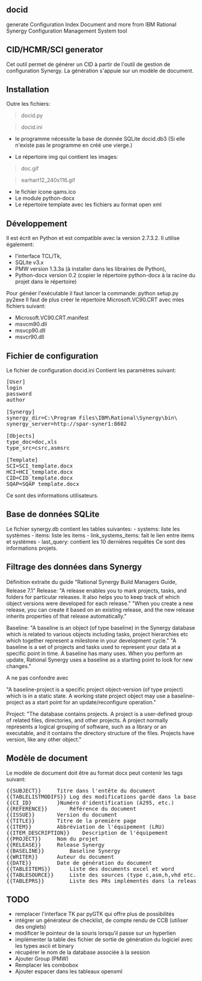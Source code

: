 docid
-----

generate Configuration Index Document and more from IBM Rational Synergy Configuration Management System tool

CID/HCMR/SCI generator
---------------------

Cet outil permet de générer un CID à partir de l'outil de gestion de configuration Synergy.
La génération s'appuie sur un modèle de document.

Installation
-------------

Outre les fichiers:
> docid.py

> docid.ini

- le programme nécessite la base de donnée SQLite docid.db3 (Si elle n'existe pas le programme en créé une vierge.)

- Le répertoire img qui contient les images:

> doc.gif

> earhart12_240x116.gif

- le fichier icone qams.ico
- Le module python-docx
- Le répertoire template avec les fichiers au format open xml

Développement
-------------

Il est écrit en Python et est compatible avec la version 2.7.3.2.
Il utilise également:
 - l'interface TCL/Tk,
 - SQLite v3.x
 - PMW version 1.3.3a (à installer dans les librairies de Python),
 - Python-docx version 0.2 (copier le répertoire python-docx à la racine du projet dans le répertoire)

Pour généer l'exécutable il faut lancer la commande: python setup.py py2exe
Il faut de plus créer le répertoire Microsoft.VC90.CRT avec mles fichiers suivant:
 - Microsoft.VC90.CRT.manifest
 - msvcm90.dll
 - msvcp90.dll
 - msvcr90.dll

Fichier de configuration
------------------------
Le fichier de configuration docid.ini Contient les paramètres suivant:
<pre>
[User]
login
password
author

[Synergy]
synergy_dir=C:\Program Files\IBM\Rational\Synergy\bin\
synergy_server=http://spar-syner1:8602

[Objects]
type_doc=doc,xls
type_src=csrc,asmsrc

[Template]
SCI=SCI_template.docx
HCI=HCI_template.docx
CID=CID_template.docx
SQAP=SQAP_template.docx
</pre>
Ce sont des informations utilisateurs.

Base de données SQLite
----------------------

Le fichier synergy.db contient les tables suivantes:
  	- systems: liste les systèmes
	- items: liste les items
	- link_systems_items: fait le lien entre items et systèmes
	- last_query: contient les 10 dernières requêtes
Ce sont des informations projets.

Filtrage des données dans Synergy
---------------------------------
Définition extraite du guide "Rational Synergy Build Managers Guide, Release 7.1"
Release:
"A release enables you to mark projects, tasks, and folders for particular releases. It also helps you to
keep track of which object versions were developed for each release."
"When you create a new release, you can create it based on an existing release, and
the new release inherits properties of that release automatically."

Baseline:
"A baseline is an object (of type baseline) in the Synergy database which is related to various objects including
tasks, project hierarchies etc which together represent a milestone in your development cycle."
"A baseline is a set of projects and tasks used to represent your data at a specific
point in time. A baseline has many uses. When you perform an update, Rational
Synergy uses a baseline as a starting point to look for new changes."

A ne pas confondre avec

"A baseline-project is a specific project object-version (of type project) which is in a static state.
A working state project object may use a baseline-project as a start point for an update/reconfigure operation."

Project:
"The database contains projects. A project is a user-defined group of related files, directories, and other projects.
A project normally represents a logical grouping of software, such as a library or an executable, and
it contains the directory structure of the files. Projects have version, like any other object."

Modèle de document
------------------

Le modèle de document doit être au format docx peut contenir les tags suivant:
<pre>
{{SUBJECT}}		Titre dans l'entête du document
{{TABLELISTMODIFS}}	Log des modifications gardé dans la base SQLite
{{CI_ID}		}Numéro d'identification (A295, etc.)
{{REFERENCE}}		Référence du document
{{ISSUE}}		Version du document
{{TITLE}}		Titre de la première page
{{ITEM}}		Abbréviation de l'équipement (LRU)
{{ITEM_DESCRIPTION}}	Description de l'équipement
{{PROJECT}}		Nom du projet
{{RELEASE}}		Release Synergy
{{BASELINE}}		Baseline Synergy
{{WRITER}}		Auteur du document
{{DATE}}		Date de génération du document
{{TABLEITEMS}}		Liste des documents excel et word
{{TABLESOURCE}}		Liste des sources (type c,asm,h,vhd etc.)
{{TABLEPRS}}		Liste des PRs implémentés dans la release
</pre>

TODO
----
- remplacer l'interface TK par pyGTK qui offre plus de possibilités
- intégrer un générateur de checklist, de compte rendu de CCB (utiliser des onglets)
- modificer le pointeur de la souris lorsqu'il passe sur un hyperlien
- implémenter la table des fichier de sortie de génération du logiciel avec les types ascii et binary
- récupérer le nom de la database associée à la session
- Ajouter Group (PMW)
- Remplacer les combobox
- Ajouter espacer dans les tableaux openxml


